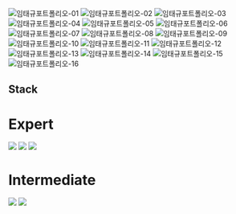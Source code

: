 ![임태규포트폴리오-01](https://user-images.githubusercontent.com/78799904/188541562-a3c587da-a0e7-47a6-a7a7-8fe5523332c3.png)
![임태규포트폴리오-02](https://user-images.githubusercontent.com/78799904/188536396-2b189ffb-c3cd-4c95-a08c-76ea72599edc.png)
![임태규포트폴리오-03](https://user-images.githubusercontent.com/78799904/188536398-b44a4c89-d1cb-4c8f-8a5d-02b416028b08.png)
![임태규포트폴리오-04](https://user-images.githubusercontent.com/78799904/188536400-efeba68e-b9a1-4efc-84f8-f3e664ae4533.png)
![임태규포트폴리오-05](https://user-images.githubusercontent.com/78799904/188536403-73d7d444-e962-4b67-a19a-711befedb0b0.png)
![임태규포트폴리오-06](https://user-images.githubusercontent.com/78799904/188536405-74fd0243-3af5-4e36-8818-acb17bedb368.png)
![임태규포트폴리오-07](https://user-images.githubusercontent.com/78799904/188536406-12a1ba8a-a3a1-4197-a589-176895e19635.png)
![임태규포트폴리오-08](https://user-images.githubusercontent.com/78799904/188536409-de37e015-6d53-4693-a5a8-b9d59b942ca5.png)
![임태규포트폴리오-09](https://user-images.githubusercontent.com/78799904/188536414-61d578ac-4cb7-4f3a-b446-bb6e0dd9145f.png)
![임태규포트폴리오-10](https://user-images.githubusercontent.com/78799904/188536415-9747f27b-6e4f-4f41-a027-9d62b9f07278.png)
![임태규포트폴리오-11](https://user-images.githubusercontent.com/78799904/188536417-f56e7f45-00d7-48e9-88b9-98821171278a.png)
![임태규포트폴리오-12](https://user-images.githubusercontent.com/78799904/188536418-a6f1b6ca-3d41-4673-821d-ebcf311533c6.png)
![임태규포트폴리오-13](https://user-images.githubusercontent.com/78799904/188536420-0fe20946-0f85-4a00-95a1-7151beeb63dc.png)
![임태규포트폴리오-14](https://user-images.githubusercontent.com/78799904/188536422-b002b662-71c7-45d7-b328-0fc335199947.png)
![임태규포트폴리오-15](https://user-images.githubusercontent.com/78799904/188536424-fd0e3861-d9ec-4998-ad3d-f8859343a312.png)
![임태규포트폴리오-16](https://user-images.githubusercontent.com/78799904/188536425-4322d62b-15d9-42a6-b61e-5de98cfa9fd9.png)

## Stack  
# Expert  
<img src="https://img.shields.io/badge/PyTorch-EE4C2C?style=for-the-badge&logo=pytorch&logoColor=white">
<img src="https://img.shields.io/badge/TensorFlow-FF6F00?style=for-the-badge&logo=tensorflow&logoColor=white">
<img src="https://img.shields.io/badge/scikit-learn-F7931E?style=for-the-badge&logo=scikit learn&logoColor=white">

# Intermediate
<img src="https://img.shields.io/badge/Flutter-02569B?style=for-the-badge&logo=flutter&logoColor=white">
<img src="https://img.shields.io/badge/django-092E20?style=for-the-badge&logo=django&logoColor=white">

